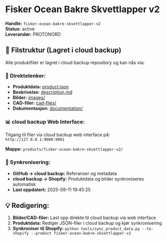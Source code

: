 # Fisker Ocean Bakre Skvettlapper v2

**Handle:** `fisker-ocean-bakre-skvettlapper-v2`  
**Status:** active  
**Leverandør:** PROTONORD

## 📁 Filstruktur (Lagret i cloud backup)

Alle produktfiler er lagret i cloud backup repository og kan nås via:

### 🔗 Direktelenker:
- **Produktdata:** [product.json](http://127.0.0.1:9000/products/fisker-ocean-bakre-skvettlapper-v2/product.json)
- **Beskrivelse:** [description.md](http://127.0.0.1:9000/products/fisker-ocean-bakre-skvettlapper-v2/description.md)
- **Bilder:** [images/](http://127.0.0.1:9000/products/fisker-ocean-bakre-skvettlapper-v2/images/)
- **CAD-filer:** [cad-files/](http://127.0.0.1:9000/products/fisker-ocean-bakre-skvettlapper-v2/cad-files/)
- **Dokumentasjon:** [documentation/](http://127.0.0.1:9000/products/fisker-ocean-bakre-skvettlapper-v2/documentation/)

### 📊 cloud backup Web Interface:
Tilgang til filer via cloud backup web interface på:
`http://127.0.0.1:9000:9001`

**Mappe:** `products/fisker-ocean-bakre-skvettlapper-v2/`

### 🔄 Synkronisering:
- **GitHub → cloud backup:** Referanser og metadata
- **cloud backup → Shopify:** Produktdata og bilder synkroniseres automatisk
- **Last oppdatert:** 2025-09-11 19:45:25

## 💡 Redigering:
1. **Bilder/CAD-filer:** Last opp direkte til cloud backup via web interface
2. **Produktdata:** Rediger JSON-filer i cloud backup og kjør synkronisering
3. **Synkroniser til Shopify:** `python tools/sync_product_data.py --to-shopify --product fisker-ocean-bakre-skvettlapper-v2`
